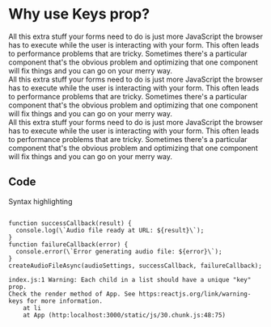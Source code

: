 # Why use Keys prop?

<MainImage url='/images/keys.jpeg'/>


<Section>
All this extra stuff your forms need to do is just more JavaScript the browser has to execute while the user is interacting with your form. This often leads to performance problems that are tricky. Sometimes there's a particular component that's the obvious problem and optimizing that one component will fix things and you can go on your merry way.
</Section>


<Section>
All this extra stuff your forms need to do is just more JavaScript the browser has to execute while the user is interacting with your form. This often leads to performance problems that are tricky. Sometimes there's a particular component that's the obvious problem and optimizing that one component will fix things and you can go on your merry way.
</Section>

<Section>
All this extra stuff your forms need to do is just more JavaScript the browser has to execute while the user is interacting with your form. This often leads to performance problems that are tricky. Sometimes there's a particular component that's the obvious problem and optimizing that one component will fix things and you can go on your merry way.
</Section>

## Code


Syntax highlighting

<Code language='javascript' enableCopyToClipboard='true' showLineNumbers='true'>
function successCallback(result) {
  console.log(\`Audio file ready at URL: ${result}\`);
}
function failureCallback(error) {
  console.error(\`Error generating audio file: ${error}\`);
}
createAudioFileAsync(audioSettings, successCallback, failureCallback);
</Code>

<Code enableCopyToClipboard='false' >
index.js:1 Warning: Each child in a list should have a unique "key" prop.
Check the render method of App. See https:reactjs.org/link/warning-keys for more information.
    at li
    at App (http:localhost:3000/static/js/30.chunk.js:48:75)
</Code>
